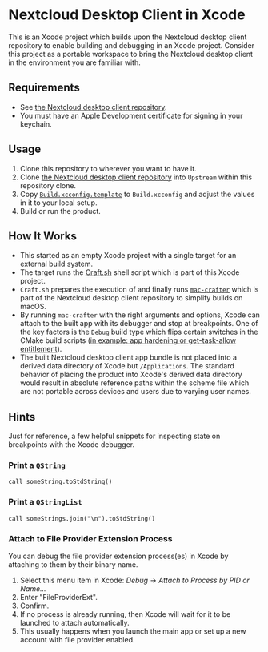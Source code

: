 # Nextcloud Desktop Client in Xcode

This is an Xcode project which builds upon the Nextcloud desktop client repository to enable building and debugging in an Xcode project.
Consider this project as a portable workspace to bring the Nextcloud desktop client in the environment you are familiar with.

## Requirements

- See [the Nextcloud desktop client repository](https://github.com/nextcloud/desktop).
- You must have an Apple Development certificate for signing in your keychain.

## Usage

1. Clone this repository to wherever you want to have it.
2. Clone [the Nextcloud desktop client repository](https://github.com/nextcloud/desktop) into `Upstream` within this repository clone. 
3. Copy [`Build.xcconfig.template`](Build.xcconfig.template) to `Build.xcconfig` and adjust the values in it to your local setup.
4. Build or run the product.

## How It Works

- This started as an empty Xcode project with a single target for an external build system.
- The target runs the [Craft.sh](Craft.sh) shell script which is part of this Xcode project.
- `Craft.sh` prepares the execution of and finally runs [`mac-crafter`](https://github.com/nextcloud/desktop/tree/master/admin/osx/mac-crafter) which is part of the Nextcloud desktop client repository to simplify builds on macOS.
- By running `mac-crafter` with the right arguments and options, Xcode can attach to the built app with its debugger and stop at breakpoints. One of the key factors is the `Debug` build type which flips certain switches in the CMake build scripts ([in example: app hardening or get-task-allow entitlement](https://github.com/nextcloud/desktop/pull/8474/files)).
- The built Nextcloud desktop client app bundle is not placed into a derived data directory of Xcode but `/Applications`. The standard behavior of placing the product into Xcode's derived data directory would result in absolute reference paths within the scheme file which are not portable across devices and users due to varying user names.

## Hints

Just for reference, a few helpful snippets for inspecting state on breakpoints with the Xcode debugger.

### Print a `QString`

```lldb
call someString.toStdString()
```

### Print a `QStringList`

```lldb
call someStrings.join("\n").toStdString()
```

### Attach to File Provider Extension Process

You can debug the file provider extension process(es) in Xcode by attaching to them by their binary name.

1. Select this menu item in Xcode: _Debug_ → _Attach to Process by PID or Name..._
2. Enter "FileProviderExt".
3. Confirm.
4. If no process is already running, then Xcode will wait for it to be launched to attach automatically.
5. This usually happens when you launch the main app or set up a new account with file provider enabled.